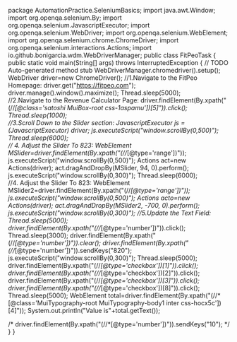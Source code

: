 package AutomationPractice.SeleniumBasics;
import java.awt.Window;
import org.openqa.selenium.By;
import org.openqa.selenium.JavascriptExecutor;
import org.openqa.selenium.WebDriver;
import org.openqa.selenium.WebElement;
import org.openqa.selenium.chrome.ChromeDriver;
import org.openqa.selenium.interactions.Actions;
import io.github.bonigarcia.wdm.WebDriverManager;
public class FitPeoTask {
public static void main(String[] args) throws InterruptedException
{
// TODO Auto-generated method stub
WebDriverManager.chromedriver().setup();
WebDriver driver=new ChromeDriver();
//1.Navigate to the FitPeo Homepage:
driver.get("https://fitpeo.com");
driver.manage().window().maximize();
Thread.sleep(5000);  	
//2.Navigate to the Revenue Calculator Page:
driver.findElement(By.xpath("(//*[@class='satoshi MuiBox-root css-1aspamu'])[5]")).click();
Thread.sleep(1000);  	
//3.Scroll Down to the Slider section:
JavascriptExecutor js = (JavascriptExecutor) driver;
js.executeScript("window.scrollBy(0,500)");
Thread.sleep(6000);  
// 4. Adjust the Slider To 823:
WebElement MSlider=driver.findElement(By.xpath("(//*[@type='range'])"));
js.executeScript("window.scrollBy(0,500)");
Actions  act=new Actions(driver);
act.dragAndDropBy(MSlider, 94, 0).perform();
js.executeScript("window.scrollBy(0,300)");
Thread.sleep(6000);  
//4. Adjust the Slider To 823:
WebElement MSlider2=driver.findElement(By.xpath("(//*[@type='range'])"));
js.executeScript("window.scrollBy(0,500)");
Actions  acto=new Actions(driver);
act.dragAndDropBy(MSlider2, -700, 0).perform();
js.executeScript("window.scrollBy(0,300)");
//5.Update the Text Field:
Thread.sleep(5000);  
driver.findElement(By.xpath("(//*[@type='number'])")).click();
Thread.sleep(3000); 
driver.findElement(By.xpath("(//*[@type='number'])")).clear();
driver.findElement(By.xpath("(//*[@type='number'])")).sendKeys("820");
js.executeScript("window.scrollBy(0,300)");
Thread.sleep(5000); 
driver.findElement(By.xpath("(//*[@type='checkbox'])[1]")).click();
driver.findElement(By.xpath("(//*[@type='checkbox'])[2]")).click();
driver.findElement(By.xpath("(//*[@type='checkbox'])[3]")).click();
driver.findElement(By.xpath("(//*[@type='checkbox'])[8]")).click();
Thread.sleep(5000); 
WebElement total=driver.findElement(By.xpath("(//*[@class='MuiTypography-root MuiTypography-body1 inter css-hocx5c'])[4]"));
System.out.println("Value is"+total.getText());

/* driver.findElement(By.xpath("(//*[@type='number'])")).sendKeys("10"); */
}
}
